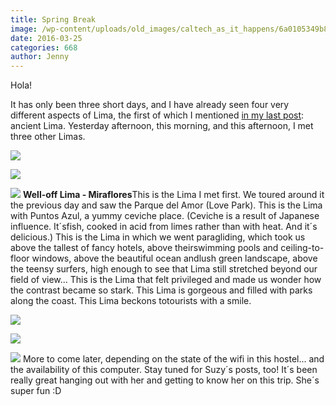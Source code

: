 ```yaml
---
title: Spring Break
image: /wp-content/uploads/old_images/caltech_as_it_happens/6a0105349b8251970b01bb08cc4f77970d.jpg
date: 2016-03-25
categories: 668
author: Jenny
---
```



Hola!

It has only been three short days, and I have already seen four very different aspects of Lima, the first of which I mentioned [in my last post](https://caltech.typepad.com/caltech_as_it_happens/2016/03/spring-break-a-peru-spective.html): ancient Lima. Yesterday afternoon, this morning, and this afternoon, I met three other Limas.


![](/old_images/caltech_as_it_happens/6a0105349b8251970b01bb08cc5009970d.jpg)


![](/old_images/caltech_as_it_happens/6a0105349b8251970b01bb08cc5074970d.jpg)


![](/old_images/caltech_as_it_happens/6a0105349b8251970b01bb08cc5097970d.jpg)
**Well-off Lima - Miraflores**This is the Lima I met first. We toured around it the previous day and saw the Parque del Amor (Love Park). This is the Lima with Puntos Azul, a yummy ceviche place. (Ceviche is a result of Japanese influence. It´sfish, cooked in acid from limes rather than with heat. And it´s delicious.) This is the Lima in which we went paragliding, which took us above the tallest of fancy hotels, above theirswimming pools and ceiling-to-floor windows, above the beautiful ocean andlush green landscape, above the teensy surfers, high enough to see that Lima still stretched beyond our field of view... This is the Lima that felt privileged and made us wonder how the contrast became so stark. This Lima is gorgeous and filled with parks along the coast. This Lima beckons totourists with a smile.


![](/old_images/6a01a73d94d1a8970d01bb08cce159970d-pi.jpg)


![](/old_images/caltech_as_it_happens/6a0105349b8251970b01b7c8284b28970b.jpg)


![](/old_images/caltech_as_it_happens/6a0105349b8251970b01bb08cce183970d.jpg)
More to come later, depending on the state of the wifi in this hostel... and the availability of this computer. Stay tuned for Suzy´s posts, too! It´s been really great hanging out with her and getting to know her on this trip. She´s super fun :D

